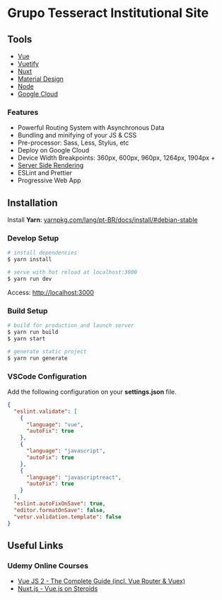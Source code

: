 # Grupo Tesseract Institutional Site

## Tools

- [Vue](https://vuejs.org/)
- [Vuetify](https://vuetifyjs.com/en/)
- [Nuxt](https://nuxtjs.org/)
- [Material Design](https://material.io/)
- [Node](https://nodejs.org/en/)
- [Google Cloud](https://cloud.google.com/)

### Features

- Powerful Routing System with Asynchronous Data
- Bundling and minifying of your JS & CSS
- Pre-processor: Sass, Less, Stylus, etc
- Deploy on Google Cloud
- Device Width Breakpoints: 360px, 600px, 960px, 1264px, 1904px +
- [Server Side Rendering](https://ssr.vuejs.org/#what-is-server-side-rendering-ssr)
- ESLint and Prettier
- Progressive Web App

## Installation

Install **Yarn**: [yarnpkg.com/lang/pt-BR/docs/install/#debian-stable](https://yarnpkg.com/lang/pt-BR/docs/install/#debian-stable)

### Develop Setup

```bash
# install dependencies
$ yarn install

# serve with hot reload at localhost:3000
$ yarn run dev
```

Access: [http://localhost:3000](http://localhost:3000)

### Build Setup

```bash
# build for production and launch server
$ yarn run build
$ yarn start

# generate static project
$ yarn run generate
```

### VSCode Configuration

Add the following configuration on your **settings.json** file.

```json
{
  "eslint.validate": [
    {
      "language": "vue",
      "autoFix": true
    },
    {
      "language": "javascript",
      "autoFix": true
    },
    {
      "language": "javascriptreact",
      "autoFix": true
    }
  ],
  "eslint.autoFixOnSave": true,
  "editor.formatOnSave": false,
  "vetur.validation.template": false
}
```

## Useful Links

### Udemy Online Courses

- [Vue JS 2 - The Complete Guide (incl. Vue Router & Vuex)](https://www.udemy.com/vuejs-2-the-complete-guide/)
- [Nuxt.js - Vue.js on Steroids](https://www.udemy.com/nuxtjs-vuejs-on-steroids/)
